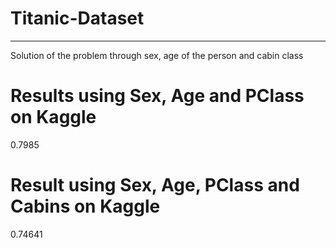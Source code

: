 # Titanic-Dataset
----------------------------------------------
Solution of the problem through sex, age of the person and cabin class




# Results using Sex, Age and PClass on Kaggle
0.7985

# Result using Sex, Age, PClass and Cabins on Kaggle
0.74641
